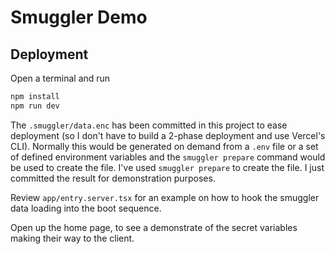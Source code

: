 # Smuggler Demo

## Deployment

Open a terminal and run
```sh
npm install
npm run dev
```

The `.smuggler/data.enc` has been committed in this project to ease deployment (so I don't have to build a 2-phase deployment and use Vercel's CLI). 
Normally this would be generated on demand from a `.env` file or a set of defined environment variables and the `smuggler prepare` command would
be used to create the file. I've used `smuggler prepare` to create the file. I just committed the result for demonstration purposes.

Review `app/entry.server.tsx` for an example on how to hook the smuggler data loading into the boot sequence.

Open up the home page, to see a demonstrate of the secret variables making their way to the client.
